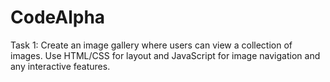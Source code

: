 # CodeAlpha
Task 1:    Create an image gallery where users can view a collection of images. Use HTML/CSS for layout and JavaScript for image navigation and any interactive features.
